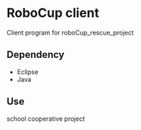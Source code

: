 # RoboCup client
Client program for roboCup_rescue_project
## Dependency
* Eclipse
* Java

## Use
school cooperative project
